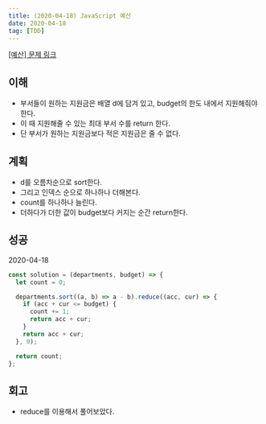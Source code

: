 ```yaml
---
title: (2020-04-18) JavaScript 예산
date: 2020-04-18
tag: [TDD]
---
```


[[예산] 문제 링크](https://programmers.co.kr/learn/courses/30/lessons/12982)

## 이해

- 부서들이 원하는 지원금은 배열 d에 담겨 있고, budget의 한도 내에서 지원해줘야한다.
- 이 때 지원해줄 수 있는 최대 부서 수를 return 한다.
- 단 부서가 원하는 지원금보다 적은 지원금은 줄 수 없다.

## 계획

- d를 오름차순으로 sort한다.
- 그리고 인덱스 순으로 하나하나 더해본다.
- count를 하나하나 늘린다.
- 더하다가 더한 값이 budget보다 커지는 순간 return한다.

## 성공

2020-04-18

```javascript
const solution = (departments, budget) => {
  let count = 0;

  departments.sort((a, b) => a - b).reduce((acc, cur) => {
    if (acc + cur <= budget) {
      count += 1;
      return acc + cur;
    }
    return acc + cur;
  }, 0);

  return count;
};
```

## 회고

- reduce를 이용해서 풀어보았다.
